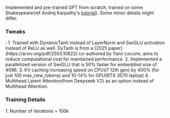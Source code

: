 Implemented and pre-trained GPT from scratch, trained on some Shakespeare(ref Andrej Karpathy's [tutorial](https://www.youtube.com/watch?v=kCc8FmEb1nY)). Some minor details might differ.

<h3>Tweaks</h3>:
1. Trained with DynamicTanh instead of LayerNorm and SwiGLU activation instead of ReLU as well. DyTanh is from a [2025 paper](https://arxiv.org/pdf/2503.10622) co-authored by Yann Lecunn, aims to reduce computational cost for maintained performance.
2. Implemented a parallelized version of SwiGLU that is 50% faster for embeddind size of 4096.
3. KV caching increasing speed on CPU(i7 12th gen) by 400% (for just 100 max_new_tokens) and 10-14% for GPU(RTX 3070 laptop)
4. Multihead Latent Attention(from Deepseek V2) as an option instead of Multihead Attention.


<h3>Training Details</h3>
1. Number of iterations = 100k
